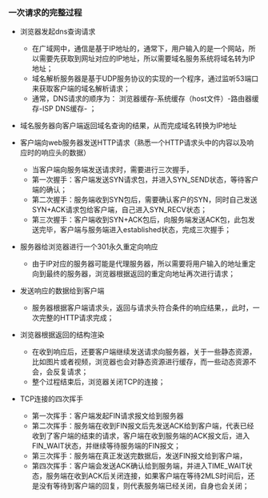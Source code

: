 ### 一次请求的完整过程

- 浏览器发起dns查询请求
  
  * 在广域网中，通信是基于IP地址的，通常下，用户输入的是一个网站，所以需要先获取到网址对应的IP地址，所以需要域名服务系统将域名转为IP地址；
  * 域名解析服务器是基于UDP服务协议的实现的一个程序，通过监听53端口来获取客户端的域名解析请求；
  * 通常，DNS请求的顺序为： 浏览器缓存-系统缓存（host文件）-路由器缓存-ISP DNS缓存- ；

- 域名服务器向客户端返回域名查询的结果，从而完成域名转换为IP地址
- 客户端向web服务器发送HTTP请求（熟悉一个HTTP请求头中的内容以及响应时的响应头的数据）

  * 当客户端向服务端发送请求时，需要进行三次握手，
  * 第一次握手：客户端发送SYN请求包，并进入SYN_SEND状态，等待客户端的确认；
  * 第二次握手：服务端收到SYN包后，需要确认客户的SYN，同时自己发送SYN+ACK请求包给客户端，自己进入SYN_RECV状态；
  * 第三次握手：客户端收到SYN+ACK包后，向服务端发送ACK包，此包发送完毕，客户端与服务端进入established状态，完成三次握手；

- 服务器给浏览器进行一个301永久重定向响应

  * 由于IP对应的服务器可能是代理服务器，所以需要将用户输入的地址重定向到最终的服务器，浏览器根据返回的重定向地址再次进行请求；

- 发送响应的数据给到客户端

  * 服务器根据客户端请求头，返回与请求头符合条件的响应结果，，此时，一次完整的HTTP请求完成；

- 浏览器根据返回的结构渲染
 
  * 在收到响应后，还要客户端继续发送请求向服务器，关于一些静态资源，比如图片或者视频，浏览器也会对静态资源进行缓存，而一些动态资源不会，会反复请求；
  * 整个过程结束后，浏览器关闭TCP的连接；

- TCP连接的四次挥手

  * 第一次挥手：客户端发起FIN请求报文给到服务器
  * 第二次挥手：服务端在收到FIN报文后先发送ACK给到客户端，代表已经收到了客户端的结束的请求，客户端在收到服务端的ACK报文后，进入FIN_WAIT状态，并继续等待服务端的FIN报文；
  * 第三次挥手：服务端在真正发送完数据后，发送FIN报文给到客户端，
  * 第四次挥手：客户端会发送ACK确认给到服务端，并进入TIME_WAIT状态，服务端在收到ACK后关闭连接，如果客户端在等待2MLS时间后，还是没有等待到客户端的回复，则代表服务端已经关闭，自身也会关闭；